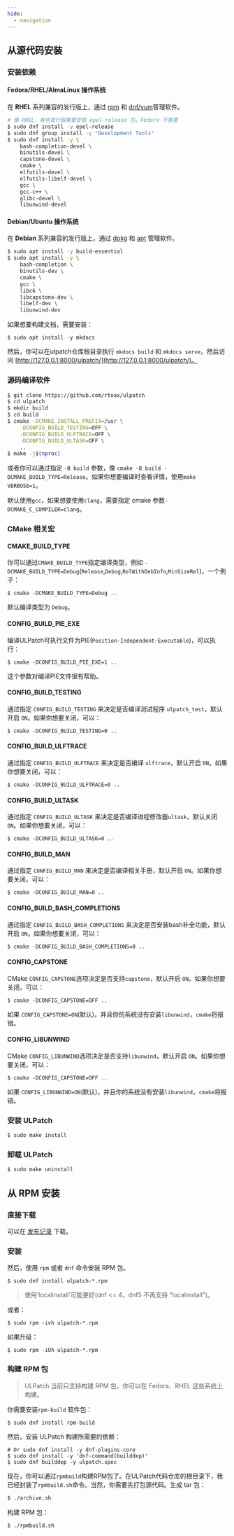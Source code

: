 ```yaml
---
hide:
  - navigation
---
```


## 从源代码安装

### 安装依赖

#### Fedora/RHEL/AlmaLinux 操作系统

在 **RHEL** 系列兼容的发行版上，通过 [rpm](https://github.com/rpm-software-management) 和 [dnf/yum](https://github.com/rpm-software-management/dnf)管理软件。

```bash
# 像 RHEL，有些发行版需要安装 epel-release 包，Fedora 不需要
$ sudo dnf install -y epel-release
$ sudo dnf group install -y "Development Tools"
$ sudo dnf install -y \
	bash-completion-devel \
	binutils-devel \
	capstone-devel \
	cmake \
	elfutils-devel \
	elfutils-libelf-devel \
	gcc \
	gcc-c++ \
	glibc-devel \
	libunwind-devel
```


#### Debian/Ubuntu 操作系统

在 **Debian** 系列兼容的发行版上，通过 [dpkg](https://git.dpkg.org/git/dpkg/dpkg.git) 和 [apt](https://salsa.debian.org/apt-team/apt) 管理软件。

```bash
$ sudo apt install -y build-essential
$ sudo apt install -y \
	bash-completion \
	binutils-dev \
	cmake \
	gcc \
	libc6 \
	libcapstone-dev \
	libelf-dev \
	libunwind-dev
```

如果想要构建文档，需要安装：

```
$ sudo apt install -y mkdocs
```

然后，你可以在ulpatch仓库根目录执行 `mkdocs build` 和 `mkdocs serve`，然后访问 [http://127.0.0.1:8000/ulpatch/](http://127.0.0.1:8000/ulpatch/)。


### 源码编译软件

```bash
$ git clone https://github.com/rtoax/ulpatch
$ cd ulpatch
$ mkdir build
$ cd build
$ cmake -DCMAKE_INSTALL_PREFIX=/usr \
	-DCONFIG_BUILD_TESTING=OFF \
	-DCONFIG_BUILD_ULFTRACE=OFF \
	-DCONFIG_BUILD_ULTASK=OFF \
	..
$ make -j$(nproc)
```

或者你可以通过指定 `-B build` 参数，像 `cmake -B build -DCMAKE_BUILD_TYPE=Release`。如果你想要编译时查看详情，使用`make VERBOSE=1`。

默认使用`gcc`，如果想要使用`clang`，需要指定 cmake 参数`-DCMAKE_C_COMPILER=clang`。


### CMake 相关宏

#### CMAKE_BUILD_TYPE

你可以通过`CMAKE_BUILD_TYPE`指定编译类型，例如 `-DCMAKE_BUILD_TYPE=Debug`(`Release`,`Debug`,`RelWithDebInfo`,`MinSizeRel`)，一个例子：

```
$ cmake -DCMAKE_BUILD_TYPE=Debug ..
```

默认编译类型为 `Debug`。


#### CONFIG_BUILD_PIE_EXE

编译ULPatch可执行文件为PIE(`Position-Independent-Executable`)，可以执行：

```
$ cmake -DCONFIG_BUILD_PIE_EXE=1 ..
```

这个参数对编译PIE文件很有帮助。


#### CONFIG_BUILD_TESTING

通过指定 `CONFIG_BUILD_TESTING` 来决定是否编译测试程序 `ulpatch_test`，默认开启 `ON`。如果你想要关闭，可以：

```
$ cmake -DCONFIG_BUILD_TESTING=0 ..
```

#### CONFIG_BUILD_ULFTRACE

通过指定 `CONFIG_BUILD_ULFTRACE` 来决定是否编译 `ulftrace`，默认开启 `ON`。如果你想要关闭，可以：

```
$ cmake -DCONFIG_BUILD_ULFTRACE=0 ..
```

#### CONFIG_BUILD_ULTASK

通过指定 `CONFIG_BUILD_ULTASK` 来决定是否编译进程修改器`ultask`，默认关闭 `ON`。如果你想要关闭，可以：

```
$ cmake -DCONFIG_BUILD_ULTASK=0 ..
```

#### CONFIG_BUILD_MAN

通过指定 `CONFIG_BUILD_MAN` 来决定是否编译相关手册，默认开启 `ON`。如果你想要关闭，可以：

```
$ cmake -DCONFIG_BUILD_MAN=0 ..
```

#### CONFIG_BUILD_BASH_COMPLETIONS

通过指定 `CONFIG_BUILD_BASH_COMPLETIONS` 来决定是否安装bash补全功能，默认开启 `ON`。如果你想要关闭，可以：

```
$ cmake -DCONFIG_BUILD_BASH_COMPLETIONS=0 ..
```

#### CONFIG_CAPSTONE

CMake `CONFIG_CAPSTONE`选项决定是否支持`capstone`，默认开启 `ON`。如果你想要关闭，可以：

```
$ cmake -DCONFIG_CAPSTONE=OFF ..
```
如果 `CONFIG_CAPSTONE=ON`(默认)，并且你的系统没有安装`libunwind`，`cmake`将报错。

#### CONFIG_LIBUNWIND

CMake `CONFIG_LIBUNWIND`选项决定是否支持`libunwind`，默认开启 `ON`。如果你想要关闭，可以：

```
$ cmake -DCONFIG_CAPSTONE=OFF ..
```

如果 `CONFIG_LIBUNWIND=ON`(默认)，并且你的系统没有安装`libunwind`，`cmake`将报错。


### 安装 ULPatch

```bash
$ sudo make install
```


### 卸载 ULPatch

```bash
$ sudo make uninstall
```


## 从 RPM 安装

### 直接下载

可以在 [发布记录](https://github.com/Rtoax/ulpatch/releases) 下载。

### 安装

然后，使用 `rpm` 或者 `dnf` 命令安装 RPM 包。

```
$ sudo dnf install ulpatch-*.rpm
```

> 使用‘localinstall’可能更好(dnf <= 4，dnf5 不再支持 “localinstall”)。

或者：

```
$ sudo rpm -ivh ulpatch-*.rpm
```

如果升级：

```
$ sudo rpm -iUh ulpatch-*.rpm
```

### 构建 RPM 包

> ULPatch 当前只支持构建 RPM 包，你可以在 Fedora、RHEL 这些系统上构建。

你需要安装`rpm-build` 软件包：

```
$ sudo dnf install rpm-build
```

然后，安装 ULPatch 构建所需要的依赖：

```
# Or sudo dnf install -y dnf-plugins-core
$ sudo dnf install -y 'dnf-command(builddep)'
$ sudo dnf builddep -y ulpatch.spec
```

现在，你可以通过`rpmbuild`构建RPM包了。在ULPatch代码仓库的根目录下，我已经封装了`rpmbuild.sh`命令。当然，你需要先打包源代码。生成 tar 包：

```bash
$ ./archive.sh
```

构建 RPM 包：

```bash
$ ./rpmbuild.sh
```

